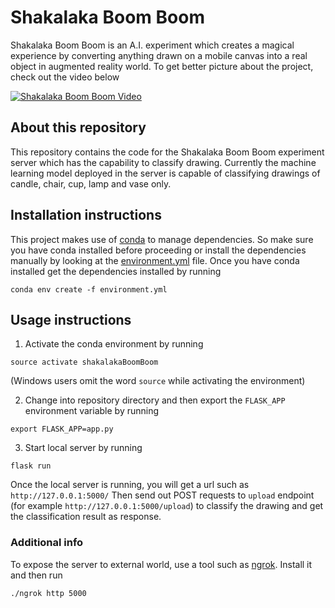 # Shakalaka Boom Boom
Shakalaka Boom Boom is an A.I. experiment which creates a magical experience by converting anything drawn on a mobile canvas into a real object in augmented reality world. To get better picture about the project, check out the video below

[![Shakalaka Boom Boom Video](https://img.youtube.com/vi/nWA-mP8DAiA/0.jpg)](https://www.youtube.com/watch?v=nWA-mP8DAiA)

## About this repository
This repository contains the code for the Shakalaka Boom Boom experiment server which has the capability to classify drawing. Currently the machine learning model deployed in the server is capable of classifying drawings of candle, chair, cup, lamp and vase only.

## Installation instructions
This project makes use of [conda](https://conda.io/) to manage dependencies. So make sure you have conda installed before proceeding or install the dependencies manually by looking at the [environment.yml](environment.yml) file. Once you have conda installed get the dependencies installed by running
```
conda env create -f environment.yml
```

## Usage instructions
1. Activate the conda environment by running
```
source activate shakalakaBoomBoom
```
(Windows users omit the word `source` while activating the environment)

2. Change into repository directory and then export the `FLASK_APP` environment variable by running
```
export FLASK_APP=app.py
```
3. Start local server by running
```
flask run
```
Once the local server is running, you will get a url such as `http://127.0.0.1:5000/`
Then send out POST requests to `upload` endpoint (for example `http://127.0.0.1:5000/upload`) to classify the drawing and get the classification result as response.

### Additional info
To expose the server to external world, use a tool such as [ngrok](https://ngrok.com/). Install it and then run
```
./ngrok http 5000
```
